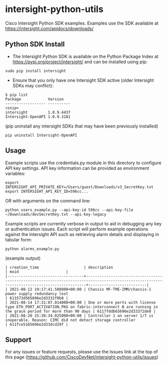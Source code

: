 # intersight-python-utils

Cisco Intersight Python SDK examples.  Examples use the SDK available at https://intersight.com/apidocs/downloads/

## Python SDK Install
- The Intersight Python SDK is available on the Python Package Index at https://pypi.org/project/intersight/ and can be installed using pip:
```
sudo pip install intersight
```

- Ensure that you only have one Intersight SDK active (older Intersight SDKs may conflict):
```
$ pip list
Package            Version   
------------------ ----------
<snip>
intersight         1.0.9.4437
Intersight-OpenAPI 1.0.9.3181
```
(pip uninstall any intersight SDKs that may have been previously installed)
```
pip uninstall Intersight-OpenAPI
```

## Usage
Example scripts use the credentials.py module in this directory to configure API key settings.  API key information can be provided as environment variables:
```
export INTERSIGHT_API_PRIVATE_KEY=/Users/guest/Downloads/v3_SecretKey.txt
export INTERSIGHT_API_KEY_ID=596cc...
```
OR with arguments on the command line:
```
python users_example.py --api-key-id 596cc --api-key-file ~/Downloads/devSecretKey.txt --api-key-legacy
```
Example scripts are currently verbose in output to aid in debugging any key or authentication issues.  Each script will perform example operations against the Intersight API such as retrieving alarm details and displaying in tabular form:
```
python alarms_example.py
```
(example output)
```
| creation_time                    | description                                                                                                                                | moid                     |
|----------------------------------+--------------------------------------------------------------------------------------------------------------------------------------------+--------------------------|
| 2021-08-12 19:17:41.508000+00:00 | Chassis MF-TME-IMM/chassis-1 power supply redundancy lost                                                                                  | 611573d565696e2d3332f0b8 |
| 2021-08-14 17:31:07.014000+00:00 | One or more ports with license type ETH_PORT_ACTIVATION_PKG on fabric-interconnect B are running in the grace period for more than 90 days | 6117fddb65696e2d33372de0 |
| 2021-08-20 15:38:34.025000+00:00 | Controller 1 on server 1/7 is inoperable. Reason: CIMC did not detect storage controller                                                   | 611fce5165696e2d33dcd29f |
```

## Support
For any issues or feature requests, please use the Issues link at the top of this page (https://github.com/CiscoDevNet/intersight-python-utils/issues)
